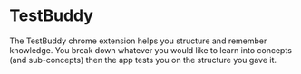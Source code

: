 # TestBuddy
The TestBuddy chrome extension helps you structure and remember knowledge. You break down whatever you would like to learn into concepts (and sub-concepts) then the app tests you on the structure you gave it. 
